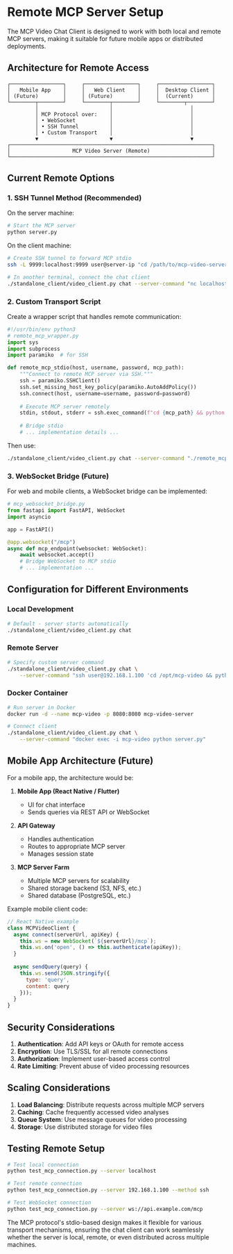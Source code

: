 # Remote MCP Server Setup

The MCP Video Chat Client is designed to work with both local and remote MCP servers, making it suitable for future mobile apps or distributed deployments.

## Architecture for Remote Access

```
┌─────────────────┐     ┌─────────────────┐     ┌─────────────────┐
│   Mobile App    │     │   Web Client    │     │  Desktop Client │
│ (Future)        │     │ (Future)        │     │  (Current)      │
└────────┬────────┘     └────────┬────────┘     └────────┬────────┘
         │                       │                         │
         │ MCP Protocol over:    │                         │
         │ • WebSocket           │                         │
         │ • SSH Tunnel          │                         │
         │ • Custom Transport    │                         │
         ▼                       ▼                         ▼
┌─────────────────────────────────────────────────────────────────┐
│                    MCP Video Server (Remote)                    │
└─────────────────────────────────────────────────────────────────┘
```

## Current Remote Options

### 1. SSH Tunnel Method (Recommended)

On the server machine:
```bash
# Start the MCP server
python server.py
```

On the client machine:
```bash
# Create SSH tunnel to forward MCP stdio
ssh -L 9999:localhost:9999 user@server-ip "cd /path/to/mcp-video-server && python server.py"

# In another terminal, connect the chat client
./standalone_client/video_client.py chat --server-command "nc localhost 9999"
```

### 2. Custom Transport Script

Create a wrapper script that handles remote communication:

```python
#!/usr/bin/env python3
# remote_mcp_wrapper.py
import sys
import subprocess
import paramiko  # for SSH

def remote_mcp_stdio(host, username, password, mcp_path):
    """Connect to remote MCP server via SSH."""
    ssh = paramiko.SSHClient()
    ssh.set_missing_host_key_policy(paramiko.AutoAddPolicy())
    ssh.connect(host, username=username, password=password)
    
    # Execute MCP server remotely
    stdin, stdout, stderr = ssh.exec_command(f"cd {mcp_path} && python server.py")
    
    # Bridge stdio
    # ... implementation details ...
```

Then use:
```bash
./standalone_client/video_client.py chat --server-command "./remote_mcp_wrapper.py server-ip"
```

### 3. WebSocket Bridge (Future)

For web and mobile clients, a WebSocket bridge can be implemented:

```python
# mcp_websocket_bridge.py
from fastapi import FastAPI, WebSocket
import asyncio

app = FastAPI()

@app.websocket("/mcp")
async def mcp_endpoint(websocket: WebSocket):
    await websocket.accept()
    # Bridge WebSocket to MCP stdio
    # ... implementation ...
```

## Configuration for Different Environments

### Local Development
```bash
# Default - server starts automatically
./standalone_client/video_client.py chat
```

### Remote Server
```bash
# Specify custom server command
./standalone_client/video_client.py chat \
    --server-command "ssh user@192.168.1.100 'cd /opt/mcp-video && python server.py'"
```

### Docker Container
```bash
# Run server in Docker
docker run -d --name mcp-video -p 8080:8080 mcp-video-server

# Connect client
./standalone_client/video_client.py chat \
    --server-command "docker exec -i mcp-video python server.py"
```

## Mobile App Architecture (Future)

For a mobile app, the architecture would be:

1. **Mobile App (React Native / Flutter)**
   - UI for chat interface
   - Sends queries via REST API or WebSocket

2. **API Gateway**
   - Handles authentication
   - Routes to appropriate MCP server
   - Manages session state

3. **MCP Server Farm**
   - Multiple MCP servers for scalability
   - Shared storage backend (S3, NFS, etc.)
   - Shared database (PostgreSQL, etc.)

Example mobile client code:
```javascript
// React Native example
class MCPVideoClient {
  async connect(serverUrl, apiKey) {
    this.ws = new WebSocket(`${serverUrl}/mcp`);
    this.ws.on('open', () => this.authenticate(apiKey));
  }
  
  async sendQuery(query) {
    this.ws.send(JSON.stringify({
      type: 'query',
      content: query
    }));
  }
}
```

## Security Considerations

1. **Authentication**: Add API keys or OAuth for remote access
2. **Encryption**: Use TLS/SSL for all remote connections
3. **Authorization**: Implement user-based access control
4. **Rate Limiting**: Prevent abuse of video processing resources

## Scaling Considerations

1. **Load Balancing**: Distribute requests across multiple MCP servers
2. **Caching**: Cache frequently accessed video analyses
3. **Queue System**: Use message queues for video processing
4. **Storage**: Use distributed storage for video files

## Testing Remote Setup

```bash
# Test local connection
python test_mcp_connection.py --server localhost

# Test remote connection
python test_mcp_connection.py --server 192.168.1.100 --method ssh

# Test WebSocket connection
python test_mcp_connection.py --server ws://api.example.com/mcp
```

The MCP protocol's stdio-based design makes it flexible for various transport mechanisms, ensuring the chat client can work seamlessly whether the server is local, remote, or even distributed across multiple machines.